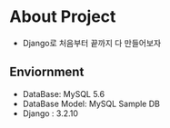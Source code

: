 # About Project

- Django로 처음부터 끝까지 다 만들어보자

## Enviornment

- DataBase: MySQL 5.6
- DataBase Model:  MySQL Sample DB
- Django : 3.2.10
